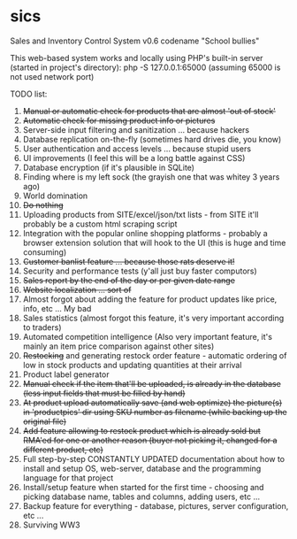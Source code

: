 # sics
Sales and Inventory Control System v0.6 codename "School bullies"


This web-based system works and locally using PHP's built-in server (started in project's directory):
php -S 127.0.0.1:65000 (assuming 65000 is not used network port)


TODO list:
1. ~~Manual or automatic check for products that are almost 'out of stock'~~
2. ~~Automatic check for missing product info or pictures~~
3. Server-side input filtering and sanitization ... because hackers
4. Database replication on-the-fly (sometimes hard drives die, you know)
5. User authentication and access levels ... because stupid users
6. UI improvements (I feel this will be a long battle against CSS)
7. Database encryption (if it's plausible in SQLite)
8. Finding where is my left sock (the grayish one that was whitey 3 years ago)
9. World domination
10. ~~Do nothing~~
11. Uploading products from SITE/excel/json/txt lists - from SITE it'll probably be a custom html scraping script
12. Integration with the popular online shopping platforms - probably a browser extension solution that will hook to the UI (this is huge and time consuming)
13. ~~Customer banlist feature ... because those rats deserve it!~~
14. Security and performance tests (y'all just buy faster computors)
15. ~~Sales report by the end of the day or per given date range~~
16. ~~Website localization ... sort of~~
17. Almost forgot about adding the feature for product updates like price, info, etc ... My bad
18. Sales statistics (almost forgot this feature, it's very important according to traders)
19. Automated competition intelligence (Also very important feature, it's mainly an item price comparison against other sites)
20. ~~Restocking~~ and generating restock order feature - automatic ordering of low in stock products and updating quantities at their arrival
21. Product label generator
22. ~~Manual check if the item that'll be uploaded, is already in the database (less input fields that must be filled by hand)~~
23. ~~At product upload automatically save (and web optimize) the picture(s) in 'productpics' dir using SKU number as filename  (while backing up the original file)~~
24. ~~Add feature allowing to restock product which is already sold but RMA'ed for one or another reason (buyer not picking it, changed for a different product, etc)~~
25. Full step-by-step CONSTANTLY UPDATED documentation about how to install and setup OS, web-server, database and the programming language for that project
26. Install/setup feature when started for the first time - choosing and picking database name, tables and columns, adding users, etc ...
27. Backup feature for everything - database, pictures, server configuration, etc ...
28. Surviving WW3
